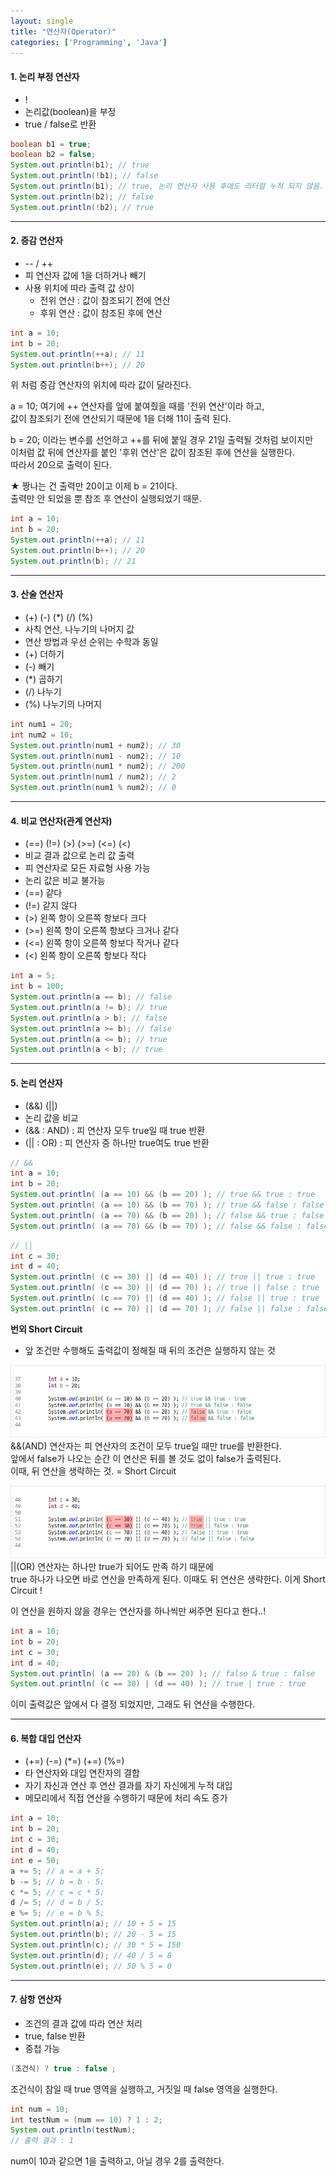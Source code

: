 ```yaml
---
layout: single
title: "연산자(Operator)"
categories: ['Programming', 'Java']
---
```


#### 1. 논리 부정 연산자
* !
* 논리값(boolean)을 부정   
* true / false로 반환   
   
``` java
boolean b1 = true;
boolean b2 = false;
System.out.println(b1); // true
System.out.println(!b1); // false
System.out.println(b1); // true, 논리 연산자 사용 후에도 리터럴 누적 되지 않음.
System.out.println(b2); // false
System.out.println(!b2); // true
```
   
***
#### 2. 증감 연산자
* -- / ++
* 피 연산자 값에 1을 더하거나 빼기   
* 사용 위치에 따라 출력 값 상이   
    * 전위 연산 : 값이 참조되기 전에 연산   
    * 후위 연산 : 값이 참조된 후에 연산   
   
``` java
int a = 10;
int b = 20;
System.out.println(++a); // 11
System.out.println(b++); // 20
```   
   
위 처럼 증감 연산자의 위치에 따라 값이 달라진다.   

a = 10; 여기에 ++ 연산자를 앞에 붙여줬을 때를 '전위 연산'이라 하고,   
값이 참조되기 전에 연산되기 때문에 1을 더해 11이 출력 된다.   
   
b = 20; 이라는 변수를 선언하고 ++를 뒤에 붙일 경우 21일 출력될 것처럼 보이지만   
이처럼 값 뒤에 연산자를 붙인 '후위 연산'은 값이 참조된 후에 연산을 실행한다.   
따라서 20으로 출력이 된다.   
   
★ 짱나는 건 출력만 20이고 이제 b = 21이다.   
출력만 안 되었을 뿐 참조 후 연산이 실행되었기 때문.   

   
``` java
int a = 10;
int b = 20;
System.out.println(++a); // 11
System.out.println(b++); // 20
System.out.println(b); // 21
```   
   
***
#### 3. 산술 연산자
* (+) (-) (*) (/) (%)   
* 사칙 연산, 나누기의 나머지 값   
* 연산 방법과 우선 순위는 수학과 동일   
* (+) 더하기   
* (-) 빼기   
* (*) 곱하기   
* (/) 나누기   
* (%) 나누기의 나머지   
   
``` java
int num1 = 20;
int num2 = 10;
System.out.println(num1 + num2); // 30
System.out.println(num1 - num2); // 10
System.out.println(num1 * num2); // 200
System.out.println(num1 / num2); // 2
System.out.println(num1 % num2); // 0
```   
   
***
#### 4. 비교 연산자(관계 연산자)
* (==) (!=) (>) (>=) (<=) (<)    
* 비교 결과 값으로 논리 값 출력   
* 피 연산자로 모든 자료형 사용 가능   
* 논리 값은 비교 불가능   
* (==) 같다   
* (!=) 같지 않다   
* (>)  왼쪽 항이 오른쪽 항보다 크다   
* (>=) 왼쪽 항이 오른쪽 항보다 크거나 같다   
* (<=) 왼쪽 항이 오른쪽 항보다 작거나 같다   
* (<) 왼쪽 항이 오른쪽 항보다 작다   
   
``` java
int a = 5;
int b = 100;
System.out.println(a == b); // false
System.out.println(a != b); // true
System.out.println(a > b); // false
System.out.println(a >= b); // false
System.out.println(a <= b); // true
System.out.println(a < b); // true
```   
   
***
#### 5. 논리 연산자
* (&&) (||)   
* 논리 값을 비교   
* (&& : AND) : 피 연산자 모두 true일 때 true 반환   
* (|| : OR) : 피 연산자 중 하나만 true여도 true 반환   
``` java
// &&
int a = 10;
int b = 20;
System.out.println( (a == 10) && (b == 20) ); // true && true : true
System.out.println( (a == 10) && (b == 70) ); // true && false : false
System.out.println( (a == 70) && (b == 20) ); // false && true : false
System.out.println( (a == 70) && (b == 70) ); // false && false : false
```   
   
``` java
// ||
int c = 30;
int d = 40;
System.out.println( (c == 30) || (d == 40) ); // true || true : true
System.out.println( (c == 30) || (d == 70) ); // true || false : true
System.out.println( (c == 70) || (d == 40) ); // false || true : true
System.out.println( (c == 70) || (d == 70) ); // false || false : false
```   
   

**번외 Short Circuit**   
* 앞 조건만 수행해도 출력값이 정해질 때 뒤의 조건은 실행하지 않는 것   
   
![Alt text](/assets/images/Operator01.png)   
&&(AND) 연산자는 피 연산자의 조건이 모두 true일 때만 true를 반환한다.   
앞에서 false가 나오는 순간 이 연산은 뒤를 볼 것도 없이 false가 출력된다.   
이때, 뒤 연산을 생략하는 것. = Short Circuit   
   
    

![Alt text](/assets/images/Operator02.png)   
||(OR) 연산자는 하나만 true가 되어도 만족 하기 때문에   
true 하나가 나오면 바로 연산을 만족하게 된다. 이때도 뒤 연산은 생략한다. 이게 Short Circuit !   
   
      

이 연산을 원하지 않을 경우는 연산자를 하나씩만 써주면 된다고 한다..!   
   
``` java
int a = 10;
int b = 20;
int c = 30;
int d = 40;
System.out.println( (a == 20) & (b == 20) ); // false & true : false
System.out.println( (c == 30) | (d == 40) ); // true | true : true
```   
   
이미 출력값은 앞에서 다 결정 되었지만, 그래도 뒤 연산을 수행한다.   
   
***
#### 6. 복합 대입 연산자
* (+=) (-=) (*=) (+=) (%=)    
* 타 연산자와 대입 연잔자의 결합   
* 자기 자신과 연산 후 연산 결과를 자기 자신에게 누적 대입   
* 메모리에서 직접 연산을 수행하기 때문에 처리 속도 증가   
   
``` java
int a = 10;
int b = 20;
int c = 30;
int d = 40;
int e = 50;
a += 5; // a = a + 5;
b -= 5; // b = b - 5;
c *= 5; // c = c * 5;
d /= 5; // d = b / 5;
e %= 5; // e = b % 5;
System.out.println(a); // 10 + 5 = 15
System.out.println(b); // 20 - 5 = 15
System.out.println(c); // 30 * 5 = 150
System.out.println(d); // 40 / 5 = 8
System.out.println(e); // 50 % 5 = 0
```
   
***
#### 7. 삼항 연산자
* 조건의 결과 값에 따라 연산 처리   
* true, false 반환   
* 중첩 가능   
   
``` java
(조건식) ? true : false ;
```   
   
조건식이 참일 때 true 영역을 실행하고, 거짓일 때 false 영역을 실행한다.   
   
      
``` java
int num = 10;
int testNum = (num == 10) ? 1 : 2;
System.out.println(testNum);
// 출력 결과 : 1
```   
   
num이 10과 같으면 1을 출력하고, 아닐 경우 2를 출력한다.   
   
   
   